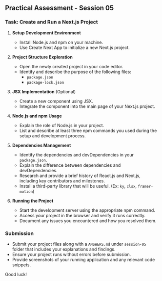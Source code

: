 ## Practical Assessment - Session 05

### Task: Create and Run a Next.js Project

1. **Setup Development Environment**

   - Install Node.js and npm on your machine.
   - Use Create Next App to initialize a new Next.js project.

2. **Project Structure Exploration**

   - Open the newly created project in your code editor.
   - Identify and describe the purpose of the following files:
     - `package.json`
     - `package-lock.json`

3. **JSX Implementation** (Optional)

   - Create a new component using JSX.
   - Integrate the component into the main page of your Next.js project.

4. **Node.js and npm Usage**

   - Explain the role of Node.js in your project.
   - List and describe at least three npm commands you used during the setup and development process.

5. **Dependencies Management**

   - Identify the dependencies and devDependencies in your `package.json`.
   - Explain the difference between dependencies and devDependencies.
   - Research and provide a brief history of React.js and Next.js, including key contributors and milestones.
   - Install a third-party library that will be useful. (Ex: `ky`, `clsx`, `framer-motion`)

6. **Running the Project**
   - Start the development server using the appropriate npm command.
   - Access your project in the browser and verify it runs correctly.
   - Document any issues you encountered and how you resolved them.

### Submission

- Submit your project files along with a `ANSWERS.md` under `session-05` folder that includes your explanations and findings.
- Ensure your project runs without errors before submission.
- Provide screenshots of your running application and any relevant code snippets.

Good luck!

